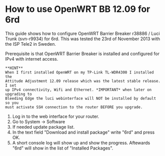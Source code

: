How to use OpenWRT BB 12.09 for 6rd
===================================
This guide shows how to configure OpenWRT Barrier Breaker r38886 / Luci
Trunk (svn-r9934) for 6rd. This was tested the 23rd of November 2013 with the
ISP Tele2 in Sweden.

Prerequisite is that OpenWRT Barrier Breaker is installed and configured for
IPv4 with internet access.

```
**HINT**
When I first installed OpenWRT on my TP-Link TL-WDR4300 I installed the
Attitude Adjustment 12.09 release which was the latest stable release. I set
up IPv4 connectivity, Wifi and Ethernet. *IMPORTANT* when later on upgrading to
Bleeding Edge the luci webinterface will NOT be installed by default so you
must activate SSH connection to the router BEFORE you upgrade.
```

1. Log in to the web interface for your router.
2. Go to System -> Software
3. If needed update package list.
4. In the text field "Download and install package" write "6rd" and press OK.
5. A short console log will show up and show the progress. Aftewards "6rd" will
show in the list of "Installed Packages".

